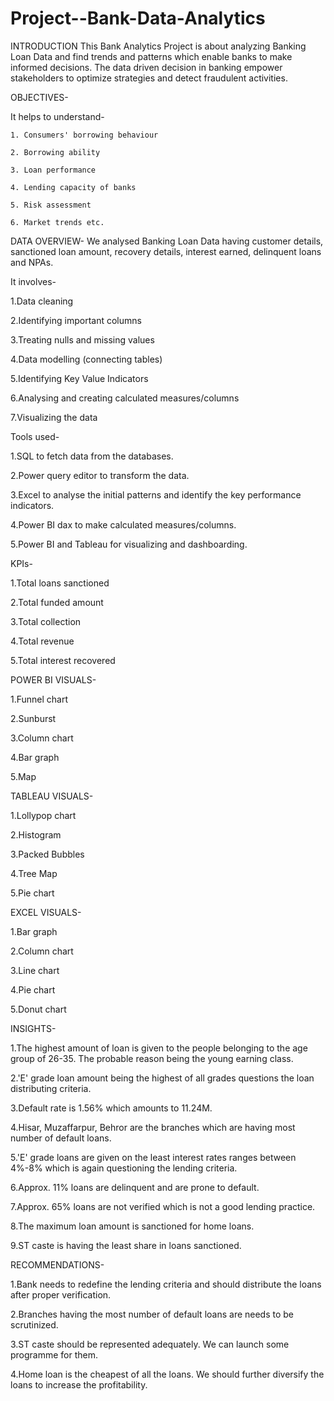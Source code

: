 # Project--Bank-Data-Analytics

INTRODUCTION
  This Bank Analytics Project is about analyzing Banking Loan Data and find trends and patterns which enable banks to make informed decisions. The data driven decision in banking empower stakeholders to optimize     strategies and detect fraudulent activities.


OBJECTIVES-

It helps to understand-
  
    1. Consumers' borrowing behaviour
    
    2. Borrowing ability
    
    3. Loan performance
    
    4. Lending capacity of banks
    
    5. Risk assessment
    
    6. Market trends etc.


DATA OVERVIEW-
  We analysed Banking Loan Data having customer details, sanctioned loan amount, recovery details, interest earned, delinquent loans and NPAs.


It involves-

  1.Data cleaning
  
  2.Identifying important columns
  
  3.Treating nulls and missing values
  
  4.Data modelling (connecting tables)
  
  5.Identifying Key Value Indicators
  
  6.Analysing and creating calculated measures/columns
  
  7.Visualizing the data 


Tools used-

  1.SQL to fetch data from the databases.
  
  2.Power query editor to transform the data.
  
  3.Excel to analyse the initial patterns and identify the key performance indicators.
  
  4.Power BI dax to make calculated measures/columns.
  
  5.Power BI and Tableau for visualizing and dashboarding.


KPIs-

  1.Total loans sanctioned
  
  2.Total funded amount
  
  3.Total collection
  
  4.Total revenue
  
  5.Total interest recovered


POWER BI VISUALS-

  1.Funnel chart
  
  2.Sunburst
  
  3.Column chart
  
  4.Bar graph
  
  5.Map


TABLEAU VISUALS-

  1.Lollypop chart

  2.Histogram
  
  3.Packed Bubbles
  
  4.Tree Map
  
  5.Pie chart
  

EXCEL VISUALS-

  1.Bar graph
  
  2.Column chart
  
  3.Line chart
  
  4.Pie chart
  
  5.Donut chart


INSIGHTS-

  1.The highest amount of loan is given to the people belonging to the age group of 26-35. The probable reason being the young earning class.
  
  2.'E' grade loan amount being the highest of all grades questions the loan distributing criteria.
  
  3.Default rate is 1.56% which amounts to 11.24M.
  
  4.Hisar, Muzaffarpur, Behror are the branches which are having most number of default loans.
  
  5.'E' grade loans are given on the least interest rates ranges between 4%-8% which is again questioning the lending criteria.
  
  6.Approx. 11% loans are delinquent and are prone to default.
  
  7.Approx. 65% loans are not verified which is not a good lending practice.
  
  8.The maximum loan amount is sanctioned for home loans.
  
  9.ST caste is having the least share in loans sanctioned.
  

RECOMMENDATIONS-

  1.Bank needs to redefine the lending criteria and should distribute the loans after proper verification.
  
  2.Branches having the most number of default loans are needs to be scrutinized.
  
  3.ST caste should be represented adequately. We can launch some programme for them.
  
  4.Home loan is the cheapest of all the loans. We should further diversify the loans to increase the profitability.
  
